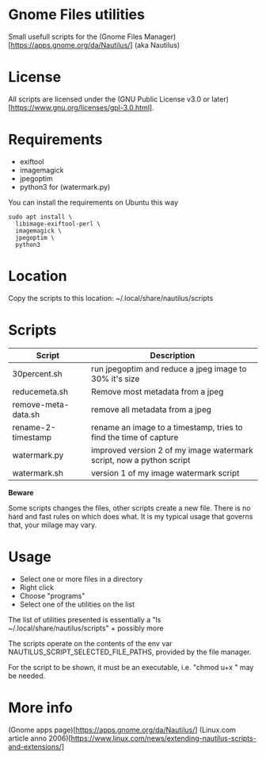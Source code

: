 # Gnome Files utilities

Small usefull scripts for the (Gnome Files Manager)[https://apps.gnome.org/da/Nautilus/] (aka Nautilus)

# License

All scripts are licensed under the (GNU Public License v3.0 or later)[https://www.gnu.org/licenses/gpl-3.0.html].

# Requirements

- exiftool
- imagemagick
- jpegoptim
- python3 for (watermark.py)

You can install the requirements on Ubuntu this way
```
sudo apt install \
  libimage-exiftool-perl \
  imagemagick \
  jpegoptim \
  python3
```

# Location

Copy the scripts to this location: ~/.local/share/nautilus/scripts

# Scripts

 |Script|Description|
 |------|-----------|
 |30percent.sh|run jpegoptim and reduce a jpeg image to 30% it's size|
 |reducemeta.sh|Remove most metadata from a jpeg|
 |remove-meta-data.sh|remove all metadata from a jpeg|
 |rename-2-timestamp|rename an image to a timestamp, tries to find the time of capture|
 |watermark.py|improved version 2 of my image watermark script, now a python script|
 |watermark.sh|version 1 of my image watermark script|

  **Beware**

 Some scripts changes the files, other scripts create a new file. There is no hard and fast rules on which does what. It is my typical usage that governs that, your milage may vary.

# Usage

- Select one or more files in a directory
- Right click
- Choose "programs"
- Select one of the utilities on the list

The list of utilities presented is essentially a "ls ~/.local/share/nautilus/scripts" + possibly more

The scripts operate on the contents of the env var NAUTILUS_SCRIPT_SELECTED_FILE_PATHS, provided by the file manager. 


For the script to be shown, it must be an executable, i.e. "chmod u+x <file>" may be needed.


# More info

(Gnome apps page)[https://apps.gnome.org/da/Nautilus/]
(Linux.com article anno 2006)[https://www.linux.com/news/extending-nautilus-scripts-and-extensions/]